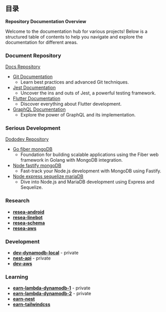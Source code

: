 <!-- 
CONCEPT 
![matt-kohr-matt-kohr-arcticbase-layout](https://user-images.githubusercontent.com/73060136/153707971-66535b74-dc7a-4157-8b36-15573edf5a7d.jpeg)
-->

## 目录 

**Repository Documentation Overview**

Welcome to the documentation hub for various projects! Below is a structured table of contents to help you navigate and explore the documentation for different areas.

### Document Repository
[Docs Repository](https://github.com/989Q/docs)
- [Git Documentation](https://github.com/989Q/docs/git)
  - Learn best practices and advanced Git techniques.
- [Jest Documentation](https://github.com/989Q/docs/jest)
  - Uncover the ins and outs of Jest, a powerful testing framework.
- [Flutter Documentation](https://github.com/989Q/docs/flutter)
  - Discover everything about Flutter development.
- [GraphQL Documentation](https://github.com/989Q/graphql)
  - Explore the power of GraphQL and its implementation.

### Serious Development
[Dododev Repository](https://github.com/989Q/dododev)
- [Go fiber mongoDB](https://github.com/989Q/dododev/tree/fiber-mongo)
  - Foundation for building scalable applications using the Fiber web framework in Golang with MongoDB integration.
- [Node fastify mongoDB](https://github.com/989Q/dododev/tree/fastify-mongo)
  - Fast-track your Node.js development with MongoDB using Fastify.
- [Node express sequelize mariaDB](https://github.com/989Q/dododev/tree/sequelize-maria)
  - Dive into Node.js and MariaDB development using Express and Sequelize.

### Research
- [**resea-android**](https://github.com/989Q/resea-android)
- [**resea-linebot**](https://github.com/989Q/resea-linebot)
- [**resea-schema**](https://github.com/989Q/resea-schema)
- [**resea-aws**](https://github.com/989Q/resea-aws)

### Development
- [**dev-dynamodb-local**](https://github.com/989Q/dev-dynamodb-local) - private
- [**nest-api**](https://github.com/989Q/nest-api) - private
- [**dev-aws**](https://github.com/989Q/dev-aws) 

### Learning
- [**earn-lambda-dynamodb-1**](https://github.com/989Q/earn-lambd-dynamodb-1) - private    
- [**earn-lambda-dynamodb-2**](https://github.com/989Q/earn-lambda-dynamodb-2) - private
- [**earn-nest**](https://github.com/989Q/earn_nest)                                               
- [**earn-tailwindcss**](https://github.com/989Q/earn-tailwindcss)
